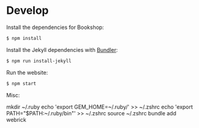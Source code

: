 # Develop

Install the dependencies for Bookshop:

~~~bash
$ npm install
~~~

Install the Jekyll dependencies with [Bundler](http://bundler.io/):

~~~bash
$ npm run install-jekyll
~~~

Run the website:

~~~bash
$ npm start
~~~

Misc:

mkdir ~/.ruby
echo 'export GEM_HOME=~/.ruby/' >> ~/.zshrc
echo 'export PATH="$PATH:~/.ruby/bin"' >> ~/.zshrc
source ~/.zshrc
bundle add webrick
